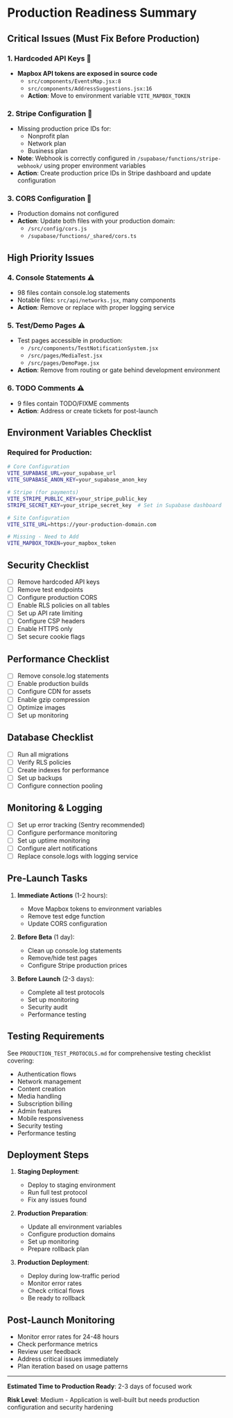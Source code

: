 # Production Readiness Summary

## Critical Issues (Must Fix Before Production)

### 1. **Hardcoded API Keys** 🚨
- **Mapbox API tokens are exposed in source code**
  - `src/components/EventsMap.jsx:8`
  - `src/components/AddressSuggestions.jsx:16`
  - **Action**: Move to environment variable `VITE_MAPBOX_TOKEN`

### 2. **Stripe Configuration** 🚨
- Missing production price IDs for:
  - Nonprofit plan
  - Network plan
  - Business plan
- **Note**: Webhook is correctly configured in `/supabase/functions/stripe-webhook/` using proper environment variables
- **Action**: Create production price IDs in Stripe dashboard and update configuration

### 3. **CORS Configuration** 🚨
- Production domains not configured
- **Action**: Update both files with your production domain:
  - `/src/config/cors.js`
  - `/supabase/functions/_shared/cors.ts`

## High Priority Issues

### 4. **Console Statements** ⚠️
- 98 files contain console.log statements
- Notable files: `src/api/networks.jsx`, many components
- **Action**: Remove or replace with proper logging service

### 5. **Test/Demo Pages** ⚠️
- Test pages accessible in production:
  - `/src/components/TestNotificationSystem.jsx`
  - `/src/pages/MediaTest.jsx`
  - `/src/pages/DemoPage.jsx`
- **Action**: Remove from routing or gate behind development environment

### 6. **TODO Comments** ⚠️
- 9 files contain TODO/FIXME comments
- **Action**: Address or create tickets for post-launch

## Environment Variables Checklist

### Required for Production:
```bash
# Core Configuration
VITE_SUPABASE_URL=your_supabase_url
VITE_SUPABASE_ANON_KEY=your_supabase_anon_key

# Stripe (for payments)
VITE_STRIPE_PUBLIC_KEY=your_stripe_public_key
STRIPE_SECRET_KEY=your_stripe_secret_key  # Set in Supabase dashboard

# Site Configuration
VITE_SITE_URL=https://your-production-domain.com

# Missing - Need to Add
VITE_MAPBOX_TOKEN=your_mapbox_token
```

## Security Checklist

- [ ] Remove hardcoded API keys
- [ ] Remove test endpoints
- [ ] Configure production CORS
- [ ] Enable RLS policies on all tables
- [ ] Set up API rate limiting
- [ ] Configure CSP headers
- [ ] Enable HTTPS only
- [ ] Set secure cookie flags

## Performance Checklist

- [ ] Remove console.log statements
- [ ] Enable production builds
- [ ] Configure CDN for assets
- [ ] Enable gzip compression
- [ ] Optimize images
- [ ] Set up monitoring

## Database Checklist

- [ ] Run all migrations
- [ ] Verify RLS policies
- [ ] Create indexes for performance
- [ ] Set up backups
- [ ] Configure connection pooling

## Monitoring & Logging

- [ ] Set up error tracking (Sentry recommended)
- [ ] Configure performance monitoring
- [ ] Set up uptime monitoring
- [ ] Configure alert notifications
- [ ] Replace console.logs with logging service

## Pre-Launch Tasks

1. **Immediate Actions** (1-2 hours):
   - Move Mapbox tokens to environment variables
   - Remove test edge function
   - Update CORS configuration

2. **Before Beta** (1 day):
   - Clean up console.log statements
   - Remove/hide test pages
   - Configure Stripe production prices

3. **Before Launch** (2-3 days):
   - Complete all test protocols
   - Set up monitoring
   - Security audit
   - Performance testing

## Testing Requirements

See `PRODUCTION_TEST_PROTOCOLS.md` for comprehensive testing checklist covering:
- Authentication flows
- Network management
- Content creation
- Media handling
- Subscription billing
- Admin features
- Mobile responsiveness
- Security testing
- Performance testing

## Deployment Steps

1. **Staging Deployment**:
   - Deploy to staging environment
   - Run full test protocol
   - Fix any issues found

2. **Production Preparation**:
   - Update all environment variables
   - Configure production domains
   - Set up monitoring
   - Prepare rollback plan

3. **Production Deployment**:
   - Deploy during low-traffic period
   - Monitor error rates
   - Check critical flows
   - Be ready to rollback

## Post-Launch Monitoring

- Monitor error rates for 24-48 hours
- Check performance metrics
- Review user feedback
- Address critical issues immediately
- Plan iteration based on usage patterns

---

**Estimated Time to Production Ready**: 2-3 days of focused work

**Risk Level**: Medium - Application is well-built but needs production configuration and security hardening